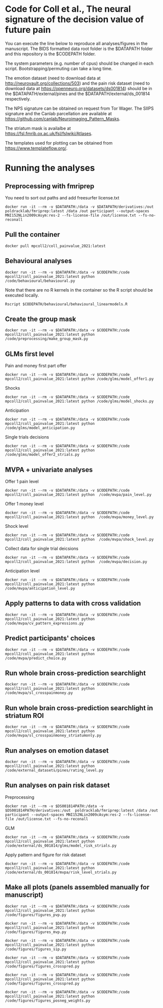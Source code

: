 
# Code for Coll et al., The neural signature of the decision value of future pain

You can execute the line below to reproduce all analyses/figures in the manuscript. The BIDS formatted data root folder is the $DATAPATH folder and this repository is the $CODEPATH folder.

The system parameters (e.g. number of cpus) should be changed in each script. Bootstrapping/permuting can take a long time.

The emotion dataset (need to download data at http://neurovault.org/collections/503) and the pain risk dataset (need to download data at https://openneuro.org/datasets/ds001814) should be in the $DATAPATH/external/pines and the $DATAPATH/external/ds_001814 respectively.

The NPS signature can be obtained on request from Tor Wager. The SIIPS signature and the Canlab parcellation are available at https://github.com/canlab/Neuroimaging_Pattern_Masks.

The striatum mask is availalbe at https://fsl.fmrib.ox.ac.uk/fsl/fslwiki/Atlases.

The templates used for plotting can be obtained from https://www.templateflow.org/.


# Running the analyses

## Preprocessing with fmriprep
You need to sort out paths and add freesurfer license.txt
```
docker run -it --rm -v $DATAPATH:/data -v $DATAPATH/derivatives:/out  poldracklab/fmriprep:latest /data /out participant --output-spaces MNI152NLin2009cAsym:res-2 --fs-license-file /out/license.txt --fs-no-reconall
```

## Pull the container
```
docker pull mpcoll2/coll_painvalue_2021:latest
```

## Behavioural analyses
```
docker run -it --rm -v $DATAPATH:/data -v $CODEPATH:/code mpcoll2/coll_painvalue_2021:latest python /code/behavioural/behavioural.py
```
Note that there are no R kernels in the container so the R script should be executed locally.
```
Rscript $CODEPATH/behavioural/behavioural_linearmodels.R
```

## Create the group mask
```
docker run -it --rm -v $DATAPATH:/data -v $CODEPATH:/code mpcoll2/coll_painvalue_2021:latest python /code/preprocessing/make_group_mask.py
```


## GLMs first level
Pain and money first part offer
```
docker run -it --rm -v $DATAPATH:/data -v $CODEPATH:/code mpcoll2/coll_painvalue_2021:latest python /code/glms/model_offer1.py
```
Shocks
```
docker run -it --rm -v $DATAPATH:/data -v $CODEPATH:/code mpcoll2/coll_painvalue_2021:latest python /code/glms/model_shocks.py 
```
Anticipation
```
docker run -it --rm -v $DATAPATH:/data -v $CODEPATH:/code mpcoll2/coll_painvalue_2021:latest python /code/glms/model_anticipation.py
```
Single trials decisions
```
docker run -it --rm -v $DATAPATH:/data -v $CODEPATH:/code mpcoll2/coll_painvalue_2021:latest python /code/glms/model_offer2_strials.py
```

## MVPA + univariate analyses
Offer 1 pain level
```
docker run -it --rm -v $DATAPATH:/data -v $CODEPATH:/code mpcoll2/coll_painvalue_2021:latest python  /code/mvpa/pain_level.py
```

Offer 1 money level
```
docker run -it --rm -v $DATAPATH:/data -v $CODEPATH:/code mpcoll2/coll_painvalue_2021:latest python  /code/mvpa/money_level.py 
```
Shock level
```
docker run -it --rm -v $DATAPATH:/data -v $CODEPATH:/code mpcoll2/coll_painvalue_2021:latest python  /code/mvpa/shock_level.py
```
Collect data for single trial deicsions
```
docker run -it --rm -v $DATAPATH:/data -v $CODEPATH:/code mpcoll2/coll_painvalue_2021:latest python  /code/mvpa/decision.py
```
Anticipation level
```
docker run -it --rm -v $DATAPATH:/data -v $CODEPATH:/code mpcoll2/coll_painvalue_2021:latest python  /code/mvpa/anticipation_level.py
```

## Apply patterns to data with cross validation
```
docker run -it --rm -v $DATAPATH:/data -v $CODEPATH:/code mpcoll2/coll_painvalue_2021:latest python  /code/mvpa/cv_pattern_expressions.py
```

## Predict participants' choices
```
docker run -it --rm -v $DATAPATH:/data -v $CODEPATH:/code mpcoll2/coll_painvalue_2021:latest python  /code/mvpa/predict_choice.py
```

## Run whole brain cross-prediction searchlight
```
docker run -it --rm -v $DATAPATH:/data -v $CODEPATH:/code mpcoll2/coll_painvalue_2021:latest python  /code/mvpa/sl_crosspainmoney.py
```

## Run whole brain cross-prediction searchlight in striatum ROI
```
docker run -it --rm -v $DATAPATH:/data -v $CODEPATH:/code mpcoll2/coll_painvalue_2021:latest python  /code/mvpa/sl_crosspainmoney_striatumonly.py
```

## Run analyses on emotion dataset
```
docker run -it --rm -v $DATAPATH:/data -v $CODEPATH:/code mpcoll2/coll_painvalue_2021:latest python  /code/external_datasets/pines/rating_level.py
```

## Run analyses on pain risk dataset
Preprocessing
```
docker run -it --rm -v $DS001814PATH:/data -v $DS001814PATH/derivatives:/out  poldracklab/fmriprep:latest /data /out participant --output-spaces MNI152NLin2009cAsym:res-2 --fs-license-file /out/license.txt --fs-no-reconall
```
GLM
```
docker run -it --rm -v $DATAPATH:/data -v $CODEPATH:/code mpcoll2/coll_painvalue_2021:latest python /code/external/ds_001814/glms/model_risk_strials.py
```
Apply pattern and figure for risk dataset
```
docker run -it --rm -v $DATAPATH:/data -v $CODEPATH:/code mpcoll2/coll_painvalue_2021:latest python /code/external/ds_001814/mvpa/risk_level_strials.py
```

## Make all plots (panels assembled manually for manuscript)

```
docker run -it --rm -v $DATAPATH:/data -v $CODEPATH:/code mpcoll2/coll_painvalue_2021:latest python  /code/figures/figures_pvp.py
```
```
docker run -it --rm -v $DATAPATH:/data -v $CODEPATH:/code mpcoll2/coll_painvalue_2021:latest python  /code/figures/figures_mvp.py
```
```
docker run -it --rm -v $DATAPATH:/data -v $CODEPATH:/code mpcoll2/coll_painvalue_2021:latest python  /code/figures/figures_sip.py
```
```
docker run -it --rm -v $DATAPATH:/data -v $CODEPATH:/code mpcoll2/coll_painvalue_2021:latest python  /code/figures/figures_crosspred.py
```
```
docker run -it --rm -v $DATAPATH:/data -v $CODEPATH:/code mpcoll2/coll_painvalue_2021:latest python  /code/figures/figures_crosspred.py
```
```
docker run -it --rm -v $DATAPATH:/data -v $CODEPATH:/code mpcoll2/coll_painvalue_2021:latest python  /code/figures/figures_posneg_weights.py
```